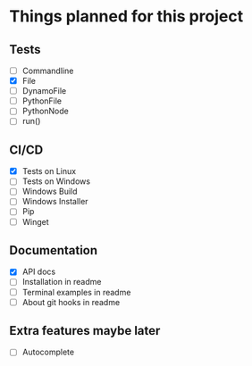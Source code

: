 # Things planned for this project

## Tests

- [ ] Commandline
- [x] File
- [ ] DynamoFile
- [ ] PythonFile
- [ ] PythonNode
- [ ] run()

## CI/CD

- [x] Tests on Linux
- [ ] Tests on Windows
- [ ] Windows Build
- [ ] Windows Installer
- [ ] Pip
- [ ] Winget

## Documentation

- [x] API docs
- [ ] Installation in readme
- [ ] Terminal examples in readme
- [ ] About git hooks in readme

## Extra features maybe later

- [ ] Autocomplete